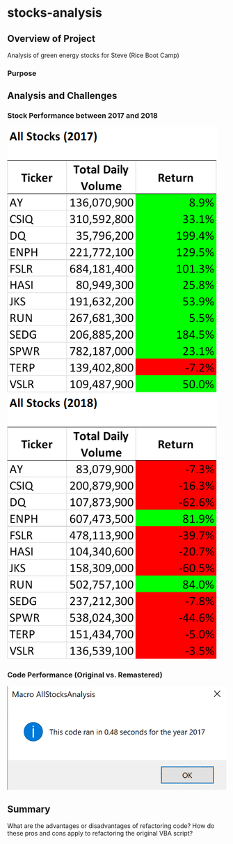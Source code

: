 # stocks-analysis

## Overview of Project  
Analysis of green energy stocks for Steve (Rice Boot Camp)
### Purpose

## Analysis and Challenges
### Stock Performance between 2017 and 2018

![Stocks_2017.png](Resources/Stocks_2017.png)
![Stocks_2018.png](Resources/Stocks_2018.png)

### Code Performance (Original vs. Remastered)

![green_stocks_2017.png](Resources/green_stocks_2017.png)


## Summary
What are the advantages or disadvantages of refactoring code?
How do these pros and cons apply to refactoring the original VBA script?

